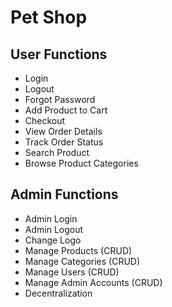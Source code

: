 # Pet Shop

## User Functions
- Login
- Logout
- Forgot Password
- Add Product to Cart
- Checkout
- View Order Details
- Track Order Status
- Search Product
- Browse Product Categories

## Admin Functions
- Admin Login
- Admin Logout
- Change Logo
- Manage Products (CRUD)
- Manage Categories (CRUD)
- Manage Users (CRUD)
- Manage Admin Accounts (CRUD)
- Decentralization
